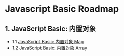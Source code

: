 # Javascript Basic Roadmap

## 1. JavaScript Basic: 内置对象

- 1.1 [JavaScript Basic: 内置对象 Map](./builtin-object-Map.md)
- 1.2 [JavaScript Basic: 内置对象 Array](./builtin-object-Array.md)
